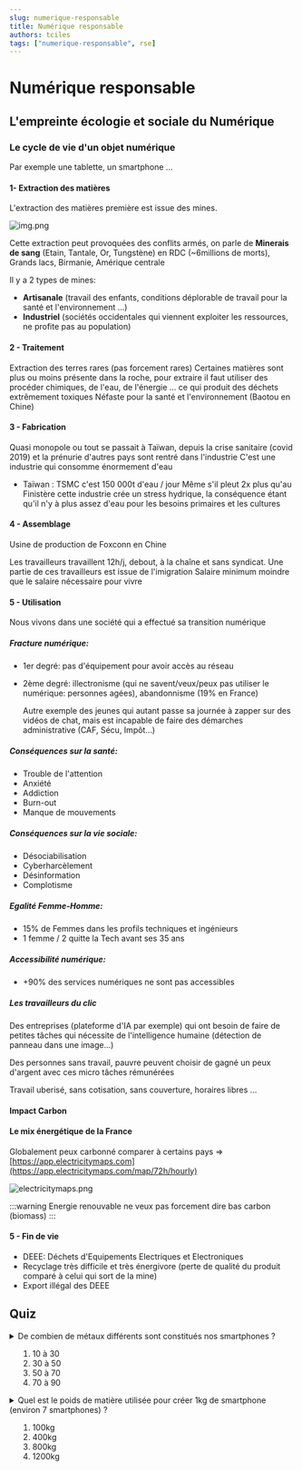 ```yaml
---
slug: numerique-responsable
title: Numérique responsable
authors: tciles
tags: ["numerique-responsable", rse]
---
```

<!-- truncate -->

# Numérique responsable

## L'empreinte écologie et sociale du Numérique
### Le cycle de vie d'un objet numérique
Par exemple une tablette, un smartphone ...

#### 1- Extraction des matières
L'extraction des matières première est issue des mines. 

![img.png](mines.png)

Cette extraction peut provoquées des conflits armés, on parle de **Minerais de sang** (Etain, Tantale, Or, Tungstène)
en RDC (~6millions de morts), Grands lacs, Birmanie, Amérique centrale

Il y a 2 types de mines:
- **Artisanale** (travail des enfants, conditions déplorable de travail pour la santé et l'environnement ...)
- **Industriel** (sociétés occidentales qui viennent exploiter les ressources, ne profite pas au population)

#### 2 - Traitement
Extraction des terres rares (pas forcement rares)
Certaines matières sont plus ou moins présente dans la roche, pour extraire 
il faut utiliser des procéder chimiques, de l'eau, de l'énergie ... ce qui produit des déchets extrêmement toxiques
Néfaste pour la santé et l'environnement (Baotou en Chine)

#### 3 - Fabrication
Quasi monopole ou tout se passait à Taïwan, depuis la crise sanitaire (covid 2019) et la prénurie d'autres pays 
sont rentré dans l'industrie
C'est une industrie qui consomme énormement d'eau
- Taïwan : TSMC c'est 150 000t d'eau / jour
Même s'il pleut 2x plus qu'au Finistère cette industrie crée un stress hydrique, la conséquence étant qu'il n'y
à plus assez d'eau pour les besoins primaires et les cultures

#### 4 - Assemblage
Usine de production de Foxconn en Chine

Les travailleurs travaillent 12h/j, debout, à la chaîne et sans syndicat.
Une partie de ces travailleurs est issue de l'imigration
Salaire minimum moindre que le salaire nécessaire pour vivre

#### 5 - Utilisation
Nous vivons dans une société qui a effectué sa transition numérique

##### Fracture numérique:
- 1er degré: pas d'équipement pour avoir accès au réseau
- 2ème degré: illectronisme (qui ne savent/veux/peux pas utiliser le numérique: personnes agées), abandonnisme (19% en France)
  
  Autre exemple des jeunes qui autant passe sa journée à zapper sur des vidéos de chat, mais est incapable de 
  faire des démarches administrative (CAF, Sécu, Impôt...)

##### Conséquences sur la santé:
- Trouble de l'attention
- Anxiété
- Addiction
- Burn-out
- Manque de mouvements

##### Conséquences sur la vie sociale:
- Désociabilisation
- Cyberharcèlement
- Désinformation
- Complotisme

##### Egalité Femme-Homme:
- 15% de Femmes dans les profils techniques et ingénieurs
- 1 femme / 2 quitte la Tech avant ses 35 ans

##### Accessibilité numérique:
- +90% des services numériques ne sont pas accessibles

##### Les travailleurs du clic
Des entreprises (plateforme d'IA par exemple) qui ont besoin de faire de petites tâches qui nécessite de l'intelligence humaine
(détection de panneau dans une image...)

Des personnes sans travail, pauvre peuvent choisir de gagné un peux d'argent avec ces micro tâches rémunérées

Travail uberisé, sans cotisation, sans couverture, horaires libres ...

#### Impact Carbon

#### Le mix énergétique de la France
Globalement peux carbonné  comparer à certains pays => [https://app.electricitymaps.com](https://app.electricitymaps.com/map/72h/hourly)

![electricitymaps.png](electricitymaps.png)

:::warning
Energie renouvable ne veux pas forcement dire bas carbon (biomass)
:::

#### 5 - Fin de vie
- DEEE: Déchets d'Equipements Electriques et Electroniques
- Recyclage très difficile et très énergivore (perte de qualité du produit comparé à celui qui sort de la mine)
- Export illégal des DEEE


## Quiz
<details>
  <summary>
De combien de métaux différents sont constitués nos
smartphones ?

1. 10 à 30
2. 30 à 50
3. 50 à 70
4. 70 à 90
</summary>

**Réponse:** 3
</details>

<details>
  <summary>
Quel est le poids de matière utilisée pour créer 1kg de
smartphone (environ 7 smartphones) ?

1. 100kg
2. 400kg
3. 800kg
4. 1200kg
</summary>

**Réponse:** 4
</details>
